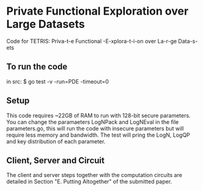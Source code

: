 # Private Functional Exploration over Large Datasets
Code for TETRIS: Priva-t-e Functional -E-xplora-t-i-on over La-r-ge Data-s-ets 

## To run the code
in src:
$ go test -v -run=PDE -timeout=0

## Setup
This code requires ~22GB of RAM to run with 128-bit secure parameters.
You can change the paramaeters LogNPack and LogNEval in the file parameters.go, 
this will run the code with insecure parameters but will require less memory 
and bandwidth.
The test will pring the LogN, LogQP and key distribution of each parameter.

## Client, Server and Circuit
The client and server steps together with the computation circuits are detailed in 
Section "E. Putting Altogether" of the submitted paper.

